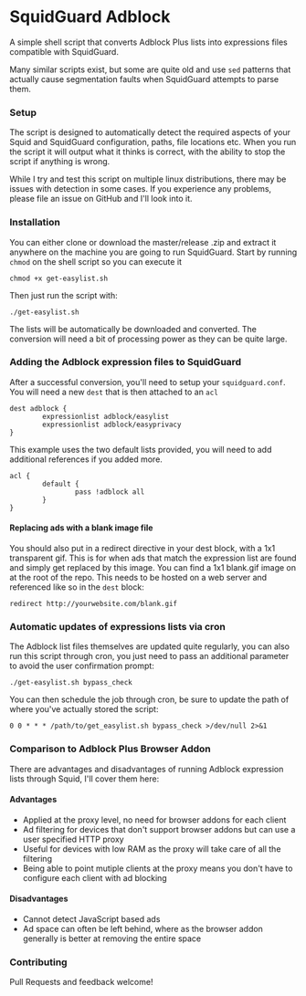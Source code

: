 # SquidGuard Adblock

A simple shell script that converts Adblock Plus lists into expressions files compatible with SquidGuard.

Many similar scripts exist, but some are quite old and use `sed` patterns that actually cause segmentation faults when SquidGuard attempts to parse them.

### Setup

The script is designed to automatically detect the required aspects of your Squid and SquidGuard configuration, paths, file locations etc. When you run the script it will output what it thinks is correct, with the ability to stop the script if anything is wrong.

While I try and test this script on multiple linux distributions, there may be issues with detection in some cases. If you experience any problems, please file an issue on GitHub and I'll look into it.

### Installation

You can either clone or download the master/release .zip and extract it anywhere on the machine you are going to run SquidGuard. Start by running `chmod` on the shell script so you can execute it

`chmod +x get-easylist.sh`

Then just run the script with:

`./get-easylist.sh`

The lists will be automatically be downloaded and converted. The conversion will need a bit of processing power as they can be quite large.

### Adding the Adblock expression files to SquidGuard

After a successful conversion, you'll need to setup your `squidguard.conf`. You will need a new `dest` that is then attached to an `acl`

```
dest adblock {
        expressionlist adblock/easylist
        expressionlist adblock/easyprivacy
}
```

This example uses the two default lists provided, you will need to add additional references if you added more.

```
acl {
        default {
                pass !adblock all
        }
}
```

#### Replacing ads with a blank image file

You should also put in a redirect directive in your dest block, with a 1x1 transparent gif. This is for when ads that match the expression list are found and simply get replaced by this image. You can find a 1x1 blank.gif image on at the root of the repo. This needs to be hosted on a web server and referenced like so in the `dest` block:

```
redirect http://yourwebsite.com/blank.gif
```

### Automatic updates of expressions lists via cron

The Adblock list files themselves are updated quite regularly, you can also run this script through cron, you just need to pass an additional parameter to avoid the user confirmation prompt:

```
./get-easylist.sh bypass_check
```

You can then schedule the job through cron, be sure to update the path of where you've actually stored the script:

```
0 0 * * * /path/to/get_easylist.sh bypass_check >/dev/null 2>&1
```

### Comparison to Adblock Plus Browser Addon

There are advantages and disadvantages of running Adblock expression lists through Squid, I'll cover them here:

#### Advantages

* Applied at the proxy level, no need for browser addons for each client
* Ad filtering for devices that don't support browser addons but can use a user specified HTTP proxy
* Useful for devices with low RAM as the proxy will take care of all the filtering
* Being able to point mutiple clients at the proxy means you don't have to configure each client with ad blocking

#### Disadvantages

* Cannot detect JavaScript based ads
* Ad space can often be left behind, where as the browser addon generally is better at removing the entire space

### Contributing

Pull Requests and feedback welcome!
